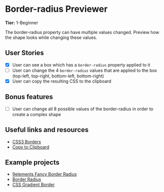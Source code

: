 # Border-radius Previewer

**Tier:** 1-Beginner

The border-radius property can have multiple values changed. Preview how the shape looks while changing these values.

## User Stories

-   [X] User can see a box which has a `border-radius` property applied to it
-   [ ] User can change the 4 `border-radius` values that are applied to the box (top-left, top-right, bottom-left, bottom-right)
-   [x] User can copy the resulting CSS to the clipboard

## Bonus features

-   [ ] User can change all 8 possible values of the border-radius in order to create a complex shape

## Useful links and resources

-   [CSS3 Borders](https://www.w3schools.com/css/css3_borders.asp)
-   [Copy to Clipboard](https://www.w3schools.com/howto/howto_js_copy_clipboard.asp)

## Example projects

-   [9elements Fancy Border Radius](https://9elements.github.io/fancy-border-radius/)
-   [Border Radius](https://border-radius.com/)
-   [CSS Gradient Border](https://codepen.io/thebabydino/pen/zbqPVd)
